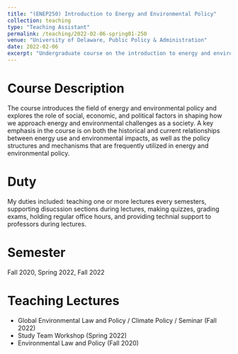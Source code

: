 ```yaml
---
title: "(ENEP250) Introduction to Energy and Environmental Policy"
collection: teaching
type: "Teaching Assistant"
permalink: /teaching/2022-02-06-spring01-250
venue: "University of Delaware, Public Policy & Administration"
date: 2022-02-06
excerpt: "Undergraduate course on the introduction to energy and environmental policy."
---
```




Course Description
======
The course introduces the field of energy and environmental policy and explores the role of social, economic, and political factors in shaping how we approach energy and environmental challenges as a society. A key emphasis in the course is on both the historical and current relationships between energy use and environmental impacts, as well as the policy structures and mechanisms that are frequently utilized in energy and environmental policy.


Duty
======
My duties included: teaching one or more lectures every semesters, supporting disucssion sections during lectures, making quizzes, grading exams, holding regular office hours, and providing technial support to professors during lectures.


Semester
======
Fall 2020, Spring 2022, Fall 2022


Teaching Lectures
======
- Global Environmental Law and Policy / Climate Policy / Seminar (Fall 2022)
- Study Team Workshop (Spring 2022)
- Environmental Law and Policy (Fall 2020)
